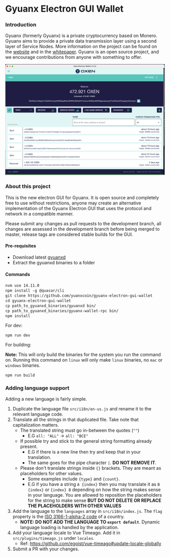 # Gyuanx Electron GUI Wallet

### Introduction

Gyuanx (formerly Gyuanx) is a private cryptocurrency based on Monero. Gyuanx aims to provide a private data transmission layer using a second layer of Service Nodes.
More information on the project can be found on the [website](https://gyuan.online) and in the [whitepaper](https://gyuan.online/whitepaper). Gyuanx is an open source project, and we encourage contributions from anyone with something to offer.

![Gyuanx wallet image](src-electron/icons/mrcuug.png)

### About this project

This is the new electron GUI for Gyuanx. It is open source and completely free to use without restrictions, anyone may create an alternative implementation of the Gyuanx Electron GUI that uses the protocol and network in a compatible manner.

Please submit any changes as pull requests to the development branch, all changes are assessed in the development branch before being merged to master, release tags are considered stable builds for the GUI.

#### Pre-requisites

- Download latest [gyuanxd](https://github.com/yuanxcoin/gyuanx-core/releases/latest)
- Extract the gyuanxd binaries to a folder

#### Commands

```
nvm use 14.11.0
npm install -g @quasar/cli
git clone https://github.com/yuanxcoin/gyuanx-electron-gui-wallet
cd gyuanx-electron-gui-wallet
cp path_to_gyuanxd_binaries/gyuanxd bin/
cp path_to_gyuanxd_binaries/gyuanx-wallet-rpc bin/
npm install
```

For dev:

```
npm run dev
```

For building:

**Note:** This will only build the binaries for the system you run the command on. Running this command on `linux` will only make `linux` binaries, no `mac` or `windows` binaries.

```
npm run build
```

### Adding language support

Adding a new language is fairly simple.

1. Duplicate the language file `src/i18n/en-us.js` and rename it to the relevant language code.
2. Translate all the strings in that duplicated file. Take note that capitalization matters.
   - The translated string must go in-between the quotes (`""`)
     - E.G `all: "ALL"` -> `all: "ВСЕ"`
   - If possible try and stick to the general string formatting already present.
     - E.G if there is a new line then try and keep that in your translation.
     - The same goes for the pipe character `|`. **DO NOT REMOVE IT**.
   - Please don't translate strings inside `{}` brackets. They are meant as placeholders for other values.
     - Some examples include `{type}` and `{count}`.
     - E.G if you have a string `A {index}` then you may translate it as `B {index}` or `{index} B` depending on how the string makes sense in your language. You are allowed to reposition the placeholders for the string to make sense **BUT DO NOT DELETE OR REPLACE THE PLACEHOLDERS WITH OTHER VALUES**
3. Add the language to the `languages` array in `src/i18n/index.js`. The `flag` property is the [ISO 3166-1-alpha-2 code](https://www.iso.org/obp/ui/#search/code/) of a country.
   - **NOTE: DO NOT ADD THE LANGUAGE TO `export default`**. Dynamic language loading is handled by the application.
4. Add your language locale to Vue Timeago. Add it in `src/plugins/timeago.js` under `locales`.
   - Ref: https://github.com/egoist/vue-timeago#update-locale-globally
5. Submit a PR with your changes.

